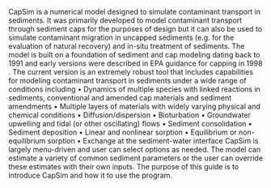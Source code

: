 CapSim is a numerical model designed to simulate contaminant transport in sediments. It was primarily developed to model contaminant transport through sediment caps for the purposes of design but it can also be used to simulate contaminant migration in uncapped sediments (e.g. for the evaluation of natural recovery) and in-situ treatment of sediments. The model is built on a foundation of sediment and cap modeling dating back to 1991 and early versions were described in EPA guidance for capping in 1998 .  The current version is an extremely robust tool that includes capabilities for modeling contaminant transport in sediments under a wide range of conditions including
•	Dynamics of multiple species with linked reactions in sediments, conventional and amended cap materials and sediment amendments 
•	Multiple layers of materials with widely varying physical and chemical conditions
•	Diffusion/dispersion 
•	Bioturbation 
•	Groundwater upwelling and tidal (or other oscillating) flows
•	Sediment consolidation 
•	Sediment deposition 
•	Linear and nonlinear sorption
•	Equilibrium or non-equilibrium sorption
•	Exchange at the sediment-water interface
CapSim is largely menu-driven and user can select options as needed. The model can estimate a variety of common sediment parameters or the user can override these estimates with their own inputs. The purpose of this guide is to introduce CapSim and how it to use the program. 
